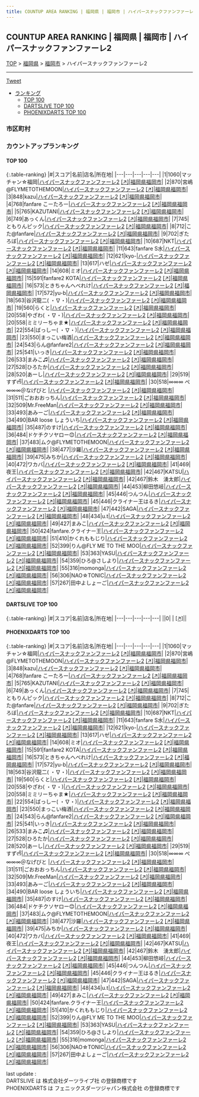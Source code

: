 ```yaml
---
title: COUNTUP AREA RANKING | 福岡県 | 福岡市 | ハイパースナックファンファーレ2
---
```

## COUNTUP AREA RANKING | 福岡県 | 福岡市 | ハイパースナックファンファーレ2

[TOP](/darts/rank/) > [福岡県](/darts/rank/福岡県/) > [福岡市](/darts/rank/福岡県/福岡市/) > ハイパースナックファンファーレ2

___

<a href="https://twitter.com/share?ref_src=twsrc%5Etfw" data-text="COUNTUP AREA RANKING | 福岡県福岡市ハイパースナックファンファーレ2" class="twitter-share-button" data-hashtags="DARTSLIVE,PHOENIXDARTS,darts,ダーツ" data-show-count="false">Tweet</a>

* [ランキング](#カウントアップランキング)
    * [TOP 100](#top-100)
    * [DARTSLIVE TOP 100](#dartslive-top-100)
    * [PHOENIXDARTS TOP 100](#phoenixdarts-top-100)

### 市区町村

<ul>

</ul>

### カウントアップランキング

#### TOP 100



{:.table-ranking}
|#|スコア|名前|店名|所在地|
|---|---|---|---|---|
|1|1060|<span class="rank-name-pd">マッチャン☆福岡</span>|<a href="/darts/rank/shops/89904.html">ハイパースナックファンファーレ2</a> <a href="https://vs.phoenixdarts.com/jp/shop/shopDetailInfo/s_89904?s_seq=89904">[↗]</a>|<a href="/darts/rank/福岡県/福岡市">福岡県福岡市</a>|
|2|870|<span class="rank-name-pd">宮嶋@FLYMETOTHEMOON</span>|<a href="/darts/rank/shops/89904.html">ハイパースナックファンファーレ2</a> <a href="https://vs.phoenixdarts.com/jp/shop/shopDetailInfo/s_89904?s_seq=89904">[↗]</a>|<a href="/darts/rank/福岡県/福岡市">福岡県福岡市</a>|
|3|848|<span class="rank-name-pd">kazu</span>|<a href="/darts/rank/shops/89904.html">ハイパースナックファンファーレ2</a> <a href="https://vs.phoenixdarts.com/jp/shop/shopDetailInfo/s_89904?s_seq=89904">[↗]</a>|<a href="/darts/rank/福岡県/福岡市">福岡県福岡市</a>|
|4|768|<span class="rank-name-pd">fanfare こーたろー</span>|<a href="/darts/rank/shops/89904.html">ハイパースナックファンファーレ2</a> <a href="https://vs.phoenixdarts.com/jp/shop/shopDetailInfo/s_89904?s_seq=89904">[↗]</a>|<a href="/darts/rank/福岡県/福岡市">福岡県福岡市</a>|
|5|765|<span class="rank-name-pd">KAZUTANI</span>|<a href="/darts/rank/shops/89904.html">ハイパースナックファンファーレ2</a> <a href="https://vs.phoenixdarts.com/jp/shop/shopDetailInfo/s_89904?s_seq=89904">[↗]</a>|<a href="/darts/rank/福岡県/福岡市">福岡県福岡市</a>|
|6|749|<span class="rank-name-pd">あっくん</span>|<a href="/darts/rank/shops/89904.html">ハイパースナックファンファーレ2</a> <a href="https://vs.phoenixdarts.com/jp/shop/shopDetailInfo/s_89904?s_seq=89904">[↗]</a>|<a href="/darts/rank/福岡県/福岡市">福岡県福岡市</a>|
|7|745|<span class="rank-name-pd">ともりんピック</span>|<a href="/darts/rank/shops/89904.html">ハイパースナックファンファーレ2</a> <a href="https://vs.phoenixdarts.com/jp/shop/shopDetailInfo/s_89904?s_seq=89904">[↗]</a>|<a href="/darts/rank/福岡県/福岡市">福岡県福岡市</a>|
|8|712|<span class="rank-name-pd">こた@fanfare</span>|<a href="/darts/rank/shops/89904.html">ハイパースナックファンファーレ2</a> <a href="https://vs.phoenixdarts.com/jp/shop/shopDetailInfo/s_89904?s_seq=89904">[↗]</a>|<a href="/darts/rank/福岡県/福岡市">福岡県福岡市</a>|
|9|702|<span class="rank-name-pd">ぎたろぼ</span>|<a href="/darts/rank/shops/89904.html">ハイパースナックファンファーレ2</a> <a href="https://vs.phoenixdarts.com/jp/shop/shopDetailInfo/s_89904?s_seq=89904">[↗]</a>|<a href="/darts/rank/福岡県/福岡市">福岡県福岡市</a>|
|10|687|<span class="rank-name-pd">NKT</span>|<a href="/darts/rank/shops/89904.html">ハイパースナックファンファーレ2</a> <a href="https://vs.phoenixdarts.com/jp/shop/shopDetailInfo/s_89904?s_seq=89904">[↗]</a>|<a href="/darts/rank/福岡県/福岡市">福岡県福岡市</a>|
|11|643|<span class="rank-name-pd">fanfare S水</span>|<a href="/darts/rank/shops/89904.html">ハイパースナックファンファーレ2</a> <a href="https://vs.phoenixdarts.com/jp/shop/shopDetailInfo/s_89904?s_seq=89904">[↗]</a>|<a href="/darts/rank/福岡県/福岡市">福岡県福岡市</a>|
|12|621|<span class="rank-name-pd">kyo-</span>|<a href="/darts/rank/shops/89904.html">ハイパースナックファンファーレ2</a> <a href="https://vs.phoenixdarts.com/jp/shop/shopDetailInfo/s_89904?s_seq=89904">[↗]</a>|<a href="/darts/rank/福岡県/福岡市">福岡県福岡市</a>|
|13|617|<span class="rank-name-pd">ハゼ</span>|<a href="/darts/rank/shops/89904.html">ハイパースナックファンファーレ2</a> <a href="https://vs.phoenixdarts.com/jp/shop/shopDetailInfo/s_89904?s_seq=89904">[↗]</a>|<a href="/darts/rank/福岡県/福岡市">福岡県福岡市</a>|
|14|608|<span class="rank-name-pd">ミオ</span>|<a href="/darts/rank/shops/89904.html">ハイパースナックファンファーレ2</a> <a href="https://vs.phoenixdarts.com/jp/shop/shopDetailInfo/s_89904?s_seq=89904">[↗]</a>|<a href="/darts/rank/福岡県/福岡市">福岡県福岡市</a>|
|15|591|<span class="rank-name-pd">fanfare2 KOTA</span>|<a href="/darts/rank/shops/89904.html">ハイパースナックファンファーレ2</a> <a href="https://vs.phoenixdarts.com/jp/shop/shopDetailInfo/s_89904?s_seq=89904">[↗]</a>|<a href="/darts/rank/福岡県/福岡市">福岡県福岡市</a>|
|16|573|<span class="rank-name-pd">ときちゃんへべれけ</span>|<a href="/darts/rank/shops/89904.html">ハイパースナックファンファーレ2</a> <a href="https://vs.phoenixdarts.com/jp/shop/shopDetailInfo/s_89904?s_seq=89904">[↗]</a>|<a href="/darts/rank/福岡県/福岡市">福岡県福岡市</a>|
|17|572|<span class="rank-name-pd">yu-b</span>|<a href="/darts/rank/shops/89904.html">ハイパースナックファンファーレ2</a> <a href="https://vs.phoenixdarts.com/jp/shop/shopDetailInfo/s_89904?s_seq=89904">[↗]</a>|<a href="/darts/rank/福岡県/福岡市">福岡県福岡市</a>|
|18|563|<span class="rank-name-pd">谷沢龍二( ・∇・)</span>|<a href="/darts/rank/shops/89904.html">ハイパースナックファンファーレ2</a> <a href="https://vs.phoenixdarts.com/jp/shop/shopDetailInfo/s_89904?s_seq=89904">[↗]</a>|<a href="/darts/rank/福岡県/福岡市">福岡県福岡市</a>|
|19|560|<span class="rank-name-pd">らくと</span>|<a href="/darts/rank/shops/89904.html">ハイパースナックファンファーレ2</a> <a href="https://vs.phoenixdarts.com/jp/shop/shopDetailInfo/s_89904?s_seq=89904">[↗]</a>|<a href="/darts/rank/福岡県/福岡市">福岡県福岡市</a>|
|20|558|<span class="rank-name-pd">やざわ( ・∇・)</span>|<a href="/darts/rank/shops/89904.html">ハイパースナックファンファーレ2</a> <a href="https://vs.phoenixdarts.com/jp/shop/shopDetailInfo/s_89904?s_seq=89904">[↗]</a>|<a href="/darts/rank/福岡県/福岡市">福岡県福岡市</a>|
|20|558|<span class="rank-name-pd">ミミリーちゃま★</span>|<a href="/darts/rank/shops/89904.html">ハイパースナックファンファーレ2</a> <a href="https://vs.phoenixdarts.com/jp/shop/shopDetailInfo/s_89904?s_seq=89904">[↗]</a>|<a href="/darts/rank/福岡県/福岡市">福岡県福岡市</a>|
|22|554|<span class="rank-name-pd">ばっしー( ・∇・)</span>|<a href="/darts/rank/shops/89904.html">ハイパースナックファンファーレ2</a> <a href="https://vs.phoenixdarts.com/jp/shop/shopDetailInfo/s_89904?s_seq=89904">[↗]</a>|<a href="/darts/rank/福岡県/福岡市">福岡県福岡市</a>|
|23|550|<span class="rank-name-pd">まっこい梅酒</span>|<a href="/darts/rank/shops/89904.html">ハイパースナックファンファーレ2</a> <a href="https://vs.phoenixdarts.com/jp/shop/shopDetailInfo/s_89904?s_seq=89904">[↗]</a>|<a href="/darts/rank/福岡県/福岡市">福岡県福岡市</a>|
|24|543|<span class="rank-name-pd">らん@fanfare2</span>|<a href="/darts/rank/shops/89904.html">ハイパースナックファンファーレ2</a> <a href="https://vs.phoenixdarts.com/jp/shop/shopDetailInfo/s_89904?s_seq=89904">[↗]</a>|<a href="/darts/rank/福岡県/福岡市">福岡県福岡市</a>|
|25|541|<span class="rank-name-pd">いっき</span>|<a href="/darts/rank/shops/89904.html">ハイパースナックファンファーレ2</a> <a href="https://vs.phoenixdarts.com/jp/shop/shopDetailInfo/s_89904?s_seq=89904">[↗]</a>|<a href="/darts/rank/福岡県/福岡市">福岡県福岡市</a>|
|26|533|<span class="rank-name-pd">まみこ♫</span>|<a href="/darts/rank/shops/89904.html">ハイパースナックファンファーレ2</a> <a href="https://vs.phoenixdarts.com/jp/shop/shopDetailInfo/s_89904?s_seq=89904">[↗]</a>|<a href="/darts/rank/福岡県/福岡市">福岡県福岡市</a>|
|27|528|<span class="rank-name-pd">ひろたか</span>|<a href="/darts/rank/shops/89904.html">ハイパースナックファンファーレ2</a> <a href="https://vs.phoenixdarts.com/jp/shop/shopDetailInfo/s_89904?s_seq=89904">[↗]</a>|<a href="/darts/rank/福岡県/福岡市">福岡県福岡市</a>|
|28|520|<span class="rank-name-pd">あーし</span>|<a href="/darts/rank/shops/89904.html">ハイパースナックファンファーレ2</a> <a href="https://vs.phoenixdarts.com/jp/shop/shopDetailInfo/s_89904?s_seq=89904">[↗]</a>|<a href="/darts/rank/福岡県/福岡市">福岡県福岡市</a>|
|29|519|<span class="rank-name-pd">すず‪ᰔᩚ</span>|<a href="/darts/rank/shops/89904.html">ハイパースナックファンファーレ2</a> <a href="https://vs.phoenixdarts.com/jp/shop/shopDetailInfo/s_89904?s_seq=89904">[↗]</a>|<a href="/darts/rank/福岡県/福岡市">福岡県福岡市</a>|
|30|518|<span class="rank-name-pd">∞∞∞ ぺ ∞∞∞＠なげびと </span>|<a href="/darts/rank/shops/89904.html">ハイパースナックファンファーレ2</a> <a href="https://vs.phoenixdarts.com/jp/shop/shopDetailInfo/s_89904?s_seq=89904">[↗]</a>|<a href="/darts/rank/福岡県/福岡市">福岡県福岡市</a>|
|31|511|<span class="rank-name-pd">ごおおおっちん</span>|<a href="/darts/rank/shops/89904.html">ハイパースナックファンファーレ2</a> <a href="https://vs.phoenixdarts.com/jp/shop/shopDetailInfo/s_89904?s_seq=89904">[↗]</a>|<a href="/darts/rank/福岡県/福岡市">福岡県福岡市</a>|
|32|509|<span class="rank-name-pd">Mr.FreeMan</span>|<a href="/darts/rank/shops/89904.html">ハイパースナックファンファーレ2</a> <a href="https://vs.phoenixdarts.com/jp/shop/shopDetailInfo/s_89904?s_seq=89904">[↗]</a>|<a href="/darts/rank/福岡県/福岡市">福岡県福岡市</a>|
|33|493|<span class="rank-name-pd">あみーご</span>|<a href="/darts/rank/shops/89904.html">ハイパースナックファンファーレ2</a> <a href="https://vs.phoenixdarts.com/jp/shop/shopDetailInfo/s_89904?s_seq=89904">[↗]</a>|<a href="/darts/rank/福岡県/福岡市">福岡県福岡市</a>|
|34|490|<span class="rank-name-pd">BAR loose しょういち</span>|<a href="/darts/rank/shops/89904.html">ハイパースナックファンファーレ2</a> <a href="https://vs.phoenixdarts.com/jp/shop/shopDetailInfo/s_89904?s_seq=89904">[↗]</a>|<a href="/darts/rank/福岡県/福岡市">福岡県福岡市</a>|
|35|487|<span class="rank-name-pd">のすけ</span>|<a href="/darts/rank/shops/89904.html">ハイパースナックファンファーレ2</a> <a href="https://vs.phoenixdarts.com/jp/shop/shopDetailInfo/s_89904?s_seq=89904">[↗]</a>|<a href="/darts/rank/福岡県/福岡市">福岡県福岡市</a>|
|36|484|<span class="rank-name-pd">ドケチクソヤロー😊</span>|<a href="/darts/rank/shops/89904.html">ハイパースナックファンファーレ2</a> <a href="https://vs.phoenixdarts.com/jp/shop/shopDetailInfo/s_89904?s_seq=89904">[↗]</a>|<a href="/darts/rank/福岡県/福岡市">福岡県福岡市</a>|
|37|483|<span class="rank-name-pd">ムク@FLYMETOTHEMOON</span>|<a href="/darts/rank/shops/89904.html">ハイパースナックファンファーレ2</a> <a href="https://vs.phoenixdarts.com/jp/shop/shopDetailInfo/s_89904?s_seq=89904">[↗]</a>|<a href="/darts/rank/福岡県/福岡市">福岡県福岡市</a>|
|38|477|<span class="rank-name-pd">沙羅</span>|<a href="/darts/rank/shops/89904.html">ハイパースナックファンファーレ2</a> <a href="https://vs.phoenixdarts.com/jp/shop/shopDetailInfo/s_89904?s_seq=89904">[↗]</a>|<a href="/darts/rank/福岡県/福岡市">福岡県福岡市</a>|
|39|475|<span class="rank-name-pd">みちか</span>|<a href="/darts/rank/shops/89904.html">ハイパースナックファンファーレ2</a> <a href="https://vs.phoenixdarts.com/jp/shop/shopDetailInfo/s_89904?s_seq=89904">[↗]</a>|<a href="/darts/rank/福岡県/福岡市">福岡県福岡市</a>|
|40|472|<span class="rank-name-pd">ワカバ</span>|<a href="/darts/rank/shops/89904.html">ハイパースナックファンファーレ2</a> <a href="https://vs.phoenixdarts.com/jp/shop/shopDetailInfo/s_89904?s_seq=89904">[↗]</a>|<a href="/darts/rank/福岡県/福岡市">福岡県福岡市</a>|
|41|469|<span class="rank-name-pd">夜王</span>|<a href="/darts/rank/shops/89904.html">ハイパースナックファンファーレ2</a> <a href="https://vs.phoenixdarts.com/jp/shop/shopDetailInfo/s_89904?s_seq=89904">[↗]</a>|<a href="/darts/rank/福岡県/福岡市">福岡県福岡市</a>|
|42|467|<span class="rank-name-pd">KATSU</span>|<a href="/darts/rank/shops/89904.html">ハイパースナックファンファーレ2</a> <a href="https://vs.phoenixdarts.com/jp/shop/shopDetailInfo/s_89904?s_seq=89904">[↗]</a>|<a href="/darts/rank/福岡県/福岡市">福岡県福岡市</a>|
|42|467|<span class="rank-name-pd">鈴木　湧太郎</span>|<a href="/darts/rank/shops/89904.html">ハイパースナックファンファーレ2</a> <a href="https://vs.phoenixdarts.com/jp/shop/shopDetailInfo/s_89904?s_seq=89904">[↗]</a>|<a href="/darts/rank/福岡県/福岡市">福岡県福岡市</a>|
|44|453|<span class="rank-name-pd">柳田悠岐</span>|<a href="/darts/rank/shops/89904.html">ハイパースナックファンファーレ2</a> <a href="https://vs.phoenixdarts.com/jp/shop/shopDetailInfo/s_89904?s_seq=89904">[↗]</a>|<a href="/darts/rank/福岡県/福岡市">福岡県福岡市</a>|
|45|446|<span class="rank-name-pd">つんつん</span>|<a href="/darts/rank/shops/89904.html">ハイパースナックファンファーレ2</a> <a href="https://vs.phoenixdarts.com/jp/shop/shopDetailInfo/s_89904?s_seq=89904">[↗]</a>|<a href="/darts/rank/福岡県/福岡市">福岡県福岡市</a>|
|45|446|<span class="rank-name-pd">クライナー王はるき</span>|<a href="/darts/rank/shops/89904.html">ハイパースナックファンファーレ2</a> <a href="https://vs.phoenixdarts.com/jp/shop/shopDetailInfo/s_89904?s_seq=89904">[↗]</a>|<a href="/darts/rank/福岡県/福岡市">福岡県福岡市</a>|
|47|442|<span class="rank-name-pd">SAGA</span>|<a href="/darts/rank/shops/89904.html">ハイパースナックファンファーレ2</a> <a href="https://vs.phoenixdarts.com/jp/shop/shopDetailInfo/s_89904?s_seq=89904">[↗]</a>|<a href="/darts/rank/福岡県/福岡市">福岡県福岡市</a>|
|48|434|<span class="rank-name-pd">u.t</span>|<a href="/darts/rank/shops/89904.html">ハイパースナックファンファーレ2</a> <a href="https://vs.phoenixdarts.com/jp/shop/shopDetailInfo/s_89904?s_seq=89904">[↗]</a>|<a href="/darts/rank/福岡県/福岡市">福岡県福岡市</a>|
|49|427|<span class="rank-name-pd">まみこ</span>|<a href="/darts/rank/shops/89904.html">ハイパースナックファンファーレ2</a> <a href="https://vs.phoenixdarts.com/jp/shop/shopDetailInfo/s_89904?s_seq=89904">[↗]</a>|<a href="/darts/rank/福岡県/福岡市">福岡県福岡市</a>|
|50|424|<span class="rank-name-pd">fanfare.クライナー王</span>|<a href="/darts/rank/shops/89904.html">ハイパースナックファンファーレ2</a> <a href="https://vs.phoenixdarts.com/jp/shop/shopDetailInfo/s_89904?s_seq=89904">[↗]</a>|<a href="/darts/rank/福岡県/福岡市">福岡県福岡市</a>|
|51|410|<span class="rank-name-pd">かくれももじり</span>|<a href="/darts/rank/shops/89904.html">ハイパースナックファンファーレ2</a> <a href="https://vs.phoenixdarts.com/jp/shop/shopDetailInfo/s_89904?s_seq=89904">[↗]</a>|<a href="/darts/rank/福岡県/福岡市">福岡県福岡市</a>|
|52|399|<span class="rank-name-pd">りん@FLY ME TO THE MOO</span>|<a href="/darts/rank/shops/89904.html">ハイパースナックファンファーレ2</a> <a href="https://vs.phoenixdarts.com/jp/shop/shopDetailInfo/s_89904?s_seq=89904">[↗]</a>|<a href="/darts/rank/福岡県/福岡市">福岡県福岡市</a>|
|53|363|<span class="rank-name-pd">YASU</span>|<a href="/darts/rank/shops/89904.html">ハイパースナックファンファーレ2</a> <a href="https://vs.phoenixdarts.com/jp/shop/shopDetailInfo/s_89904?s_seq=89904">[↗]</a>|<a href="/darts/rank/福岡県/福岡市">福岡県福岡市</a>|
|54|359|<span class="rank-name-pd">ひろ@さしより</span>|<a href="/darts/rank/shops/89904.html">ハイパースナックファンファーレ2</a> <a href="https://vs.phoenixdarts.com/jp/shop/shopDetailInfo/s_89904?s_seq=89904">[↗]</a>|<a href="/darts/rank/福岡県/福岡市">福岡県福岡市</a>|
|55|316|<span class="rank-name-pd">momonga</span>|<a href="/darts/rank/shops/89904.html">ハイパースナックファンファーレ2</a> <a href="https://vs.phoenixdarts.com/jp/shop/shopDetailInfo/s_89904?s_seq=89904">[↗]</a>|<a href="/darts/rank/福岡県/福岡市">福岡県福岡市</a>|
|56|306|<span class="rank-name-pd">NAO☆TONIC</span>|<a href="/darts/rank/shops/89904.html">ハイパースナックファンファーレ2</a> <a href="https://vs.phoenixdarts.com/jp/shop/shopDetailInfo/s_89904?s_seq=89904">[↗]</a>|<a href="/darts/rank/福岡県/福岡市">福岡県福岡市</a>|
|57|267|<span class="rank-name-pd">田中よしょーご</span>|<a href="/darts/rank/shops/89904.html">ハイパースナックファンファーレ2</a> <a href="https://vs.phoenixdarts.com/jp/shop/shopDetailInfo/s_89904?s_seq=89904">[↗]</a>|<a href="/darts/rank/福岡県/福岡市">福岡県福岡市</a>|


#### DARTSLIVE TOP 100



{:.table-ranking}
|#|スコア|名前|店名|所在地|
|---|---|---|---|---|
||0|<span class="rank-name-dl"> </span>|<a href="/darts/rank/shops/.html"></a> <a href="">[↗]</a>|<a href="/darts/rank//"></a>|


#### PHOENIXDARTS TOP 100



{:.table-ranking}
|#|スコア|名前|店名|所在地|
|---|---|---|---|---|
|1|1060|<span class="rank-name-pd">マッチャン☆福岡</span>|<a href="/darts/rank/shops/89904.html">ハイパースナックファンファーレ2</a> <a href="https://vs.phoenixdarts.com/jp/shop/shopDetailInfo/s_89904?s_seq=89904">[↗]</a>|<a href="/darts/rank/福岡県/福岡市">福岡県福岡市</a>|
|2|870|<span class="rank-name-pd">宮嶋@FLYMETOTHEMOON</span>|<a href="/darts/rank/shops/89904.html">ハイパースナックファンファーレ2</a> <a href="https://vs.phoenixdarts.com/jp/shop/shopDetailInfo/s_89904?s_seq=89904">[↗]</a>|<a href="/darts/rank/福岡県/福岡市">福岡県福岡市</a>|
|3|848|<span class="rank-name-pd">kazu</span>|<a href="/darts/rank/shops/89904.html">ハイパースナックファンファーレ2</a> <a href="https://vs.phoenixdarts.com/jp/shop/shopDetailInfo/s_89904?s_seq=89904">[↗]</a>|<a href="/darts/rank/福岡県/福岡市">福岡県福岡市</a>|
|4|768|<span class="rank-name-pd">fanfare こーたろー</span>|<a href="/darts/rank/shops/89904.html">ハイパースナックファンファーレ2</a> <a href="https://vs.phoenixdarts.com/jp/shop/shopDetailInfo/s_89904?s_seq=89904">[↗]</a>|<a href="/darts/rank/福岡県/福岡市">福岡県福岡市</a>|
|5|765|<span class="rank-name-pd">KAZUTANI</span>|<a href="/darts/rank/shops/89904.html">ハイパースナックファンファーレ2</a> <a href="https://vs.phoenixdarts.com/jp/shop/shopDetailInfo/s_89904?s_seq=89904">[↗]</a>|<a href="/darts/rank/福岡県/福岡市">福岡県福岡市</a>|
|6|749|<span class="rank-name-pd">あっくん</span>|<a href="/darts/rank/shops/89904.html">ハイパースナックファンファーレ2</a> <a href="https://vs.phoenixdarts.com/jp/shop/shopDetailInfo/s_89904?s_seq=89904">[↗]</a>|<a href="/darts/rank/福岡県/福岡市">福岡県福岡市</a>|
|7|745|<span class="rank-name-pd">ともりんピック</span>|<a href="/darts/rank/shops/89904.html">ハイパースナックファンファーレ2</a> <a href="https://vs.phoenixdarts.com/jp/shop/shopDetailInfo/s_89904?s_seq=89904">[↗]</a>|<a href="/darts/rank/福岡県/福岡市">福岡県福岡市</a>|
|8|712|<span class="rank-name-pd">こた@fanfare</span>|<a href="/darts/rank/shops/89904.html">ハイパースナックファンファーレ2</a> <a href="https://vs.phoenixdarts.com/jp/shop/shopDetailInfo/s_89904?s_seq=89904">[↗]</a>|<a href="/darts/rank/福岡県/福岡市">福岡県福岡市</a>|
|9|702|<span class="rank-name-pd">ぎたろぼ</span>|<a href="/darts/rank/shops/89904.html">ハイパースナックファンファーレ2</a> <a href="https://vs.phoenixdarts.com/jp/shop/shopDetailInfo/s_89904?s_seq=89904">[↗]</a>|<a href="/darts/rank/福岡県/福岡市">福岡県福岡市</a>|
|10|687|<span class="rank-name-pd">NKT</span>|<a href="/darts/rank/shops/89904.html">ハイパースナックファンファーレ2</a> <a href="https://vs.phoenixdarts.com/jp/shop/shopDetailInfo/s_89904?s_seq=89904">[↗]</a>|<a href="/darts/rank/福岡県/福岡市">福岡県福岡市</a>|
|11|643|<span class="rank-name-pd">fanfare S水</span>|<a href="/darts/rank/shops/89904.html">ハイパースナックファンファーレ2</a> <a href="https://vs.phoenixdarts.com/jp/shop/shopDetailInfo/s_89904?s_seq=89904">[↗]</a>|<a href="/darts/rank/福岡県/福岡市">福岡県福岡市</a>|
|12|621|<span class="rank-name-pd">kyo-</span>|<a href="/darts/rank/shops/89904.html">ハイパースナックファンファーレ2</a> <a href="https://vs.phoenixdarts.com/jp/shop/shopDetailInfo/s_89904?s_seq=89904">[↗]</a>|<a href="/darts/rank/福岡県/福岡市">福岡県福岡市</a>|
|13|617|<span class="rank-name-pd">ハゼ</span>|<a href="/darts/rank/shops/89904.html">ハイパースナックファンファーレ2</a> <a href="https://vs.phoenixdarts.com/jp/shop/shopDetailInfo/s_89904?s_seq=89904">[↗]</a>|<a href="/darts/rank/福岡県/福岡市">福岡県福岡市</a>|
|14|608|<span class="rank-name-pd">ミオ</span>|<a href="/darts/rank/shops/89904.html">ハイパースナックファンファーレ2</a> <a href="https://vs.phoenixdarts.com/jp/shop/shopDetailInfo/s_89904?s_seq=89904">[↗]</a>|<a href="/darts/rank/福岡県/福岡市">福岡県福岡市</a>|
|15|591|<span class="rank-name-pd">fanfare2 KOTA</span>|<a href="/darts/rank/shops/89904.html">ハイパースナックファンファーレ2</a> <a href="https://vs.phoenixdarts.com/jp/shop/shopDetailInfo/s_89904?s_seq=89904">[↗]</a>|<a href="/darts/rank/福岡県/福岡市">福岡県福岡市</a>|
|16|573|<span class="rank-name-pd">ときちゃんへべれけ</span>|<a href="/darts/rank/shops/89904.html">ハイパースナックファンファーレ2</a> <a href="https://vs.phoenixdarts.com/jp/shop/shopDetailInfo/s_89904?s_seq=89904">[↗]</a>|<a href="/darts/rank/福岡県/福岡市">福岡県福岡市</a>|
|17|572|<span class="rank-name-pd">yu-b</span>|<a href="/darts/rank/shops/89904.html">ハイパースナックファンファーレ2</a> <a href="https://vs.phoenixdarts.com/jp/shop/shopDetailInfo/s_89904?s_seq=89904">[↗]</a>|<a href="/darts/rank/福岡県/福岡市">福岡県福岡市</a>|
|18|563|<span class="rank-name-pd">谷沢龍二( ・∇・)</span>|<a href="/darts/rank/shops/89904.html">ハイパースナックファンファーレ2</a> <a href="https://vs.phoenixdarts.com/jp/shop/shopDetailInfo/s_89904?s_seq=89904">[↗]</a>|<a href="/darts/rank/福岡県/福岡市">福岡県福岡市</a>|
|19|560|<span class="rank-name-pd">らくと</span>|<a href="/darts/rank/shops/89904.html">ハイパースナックファンファーレ2</a> <a href="https://vs.phoenixdarts.com/jp/shop/shopDetailInfo/s_89904?s_seq=89904">[↗]</a>|<a href="/darts/rank/福岡県/福岡市">福岡県福岡市</a>|
|20|558|<span class="rank-name-pd">やざわ( ・∇・)</span>|<a href="/darts/rank/shops/89904.html">ハイパースナックファンファーレ2</a> <a href="https://vs.phoenixdarts.com/jp/shop/shopDetailInfo/s_89904?s_seq=89904">[↗]</a>|<a href="/darts/rank/福岡県/福岡市">福岡県福岡市</a>|
|20|558|<span class="rank-name-pd">ミミリーちゃま★</span>|<a href="/darts/rank/shops/89904.html">ハイパースナックファンファーレ2</a> <a href="https://vs.phoenixdarts.com/jp/shop/shopDetailInfo/s_89904?s_seq=89904">[↗]</a>|<a href="/darts/rank/福岡県/福岡市">福岡県福岡市</a>|
|22|554|<span class="rank-name-pd">ばっしー( ・∇・)</span>|<a href="/darts/rank/shops/89904.html">ハイパースナックファンファーレ2</a> <a href="https://vs.phoenixdarts.com/jp/shop/shopDetailInfo/s_89904?s_seq=89904">[↗]</a>|<a href="/darts/rank/福岡県/福岡市">福岡県福岡市</a>|
|23|550|<span class="rank-name-pd">まっこい梅酒</span>|<a href="/darts/rank/shops/89904.html">ハイパースナックファンファーレ2</a> <a href="https://vs.phoenixdarts.com/jp/shop/shopDetailInfo/s_89904?s_seq=89904">[↗]</a>|<a href="/darts/rank/福岡県/福岡市">福岡県福岡市</a>|
|24|543|<span class="rank-name-pd">らん@fanfare2</span>|<a href="/darts/rank/shops/89904.html">ハイパースナックファンファーレ2</a> <a href="https://vs.phoenixdarts.com/jp/shop/shopDetailInfo/s_89904?s_seq=89904">[↗]</a>|<a href="/darts/rank/福岡県/福岡市">福岡県福岡市</a>|
|25|541|<span class="rank-name-pd">いっき</span>|<a href="/darts/rank/shops/89904.html">ハイパースナックファンファーレ2</a> <a href="https://vs.phoenixdarts.com/jp/shop/shopDetailInfo/s_89904?s_seq=89904">[↗]</a>|<a href="/darts/rank/福岡県/福岡市">福岡県福岡市</a>|
|26|533|<span class="rank-name-pd">まみこ♫</span>|<a href="/darts/rank/shops/89904.html">ハイパースナックファンファーレ2</a> <a href="https://vs.phoenixdarts.com/jp/shop/shopDetailInfo/s_89904?s_seq=89904">[↗]</a>|<a href="/darts/rank/福岡県/福岡市">福岡県福岡市</a>|
|27|528|<span class="rank-name-pd">ひろたか</span>|<a href="/darts/rank/shops/89904.html">ハイパースナックファンファーレ2</a> <a href="https://vs.phoenixdarts.com/jp/shop/shopDetailInfo/s_89904?s_seq=89904">[↗]</a>|<a href="/darts/rank/福岡県/福岡市">福岡県福岡市</a>|
|28|520|<span class="rank-name-pd">あーし</span>|<a href="/darts/rank/shops/89904.html">ハイパースナックファンファーレ2</a> <a href="https://vs.phoenixdarts.com/jp/shop/shopDetailInfo/s_89904?s_seq=89904">[↗]</a>|<a href="/darts/rank/福岡県/福岡市">福岡県福岡市</a>|
|29|519|<span class="rank-name-pd">すず‪ᰔᩚ</span>|<a href="/darts/rank/shops/89904.html">ハイパースナックファンファーレ2</a> <a href="https://vs.phoenixdarts.com/jp/shop/shopDetailInfo/s_89904?s_seq=89904">[↗]</a>|<a href="/darts/rank/福岡県/福岡市">福岡県福岡市</a>|
|30|518|<span class="rank-name-pd">∞∞∞ ぺ ∞∞∞＠なげびと </span>|<a href="/darts/rank/shops/89904.html">ハイパースナックファンファーレ2</a> <a href="https://vs.phoenixdarts.com/jp/shop/shopDetailInfo/s_89904?s_seq=89904">[↗]</a>|<a href="/darts/rank/福岡県/福岡市">福岡県福岡市</a>|
|31|511|<span class="rank-name-pd">ごおおおっちん</span>|<a href="/darts/rank/shops/89904.html">ハイパースナックファンファーレ2</a> <a href="https://vs.phoenixdarts.com/jp/shop/shopDetailInfo/s_89904?s_seq=89904">[↗]</a>|<a href="/darts/rank/福岡県/福岡市">福岡県福岡市</a>|
|32|509|<span class="rank-name-pd">Mr.FreeMan</span>|<a href="/darts/rank/shops/89904.html">ハイパースナックファンファーレ2</a> <a href="https://vs.phoenixdarts.com/jp/shop/shopDetailInfo/s_89904?s_seq=89904">[↗]</a>|<a href="/darts/rank/福岡県/福岡市">福岡県福岡市</a>|
|33|493|<span class="rank-name-pd">あみーご</span>|<a href="/darts/rank/shops/89904.html">ハイパースナックファンファーレ2</a> <a href="https://vs.phoenixdarts.com/jp/shop/shopDetailInfo/s_89904?s_seq=89904">[↗]</a>|<a href="/darts/rank/福岡県/福岡市">福岡県福岡市</a>|
|34|490|<span class="rank-name-pd">BAR loose しょういち</span>|<a href="/darts/rank/shops/89904.html">ハイパースナックファンファーレ2</a> <a href="https://vs.phoenixdarts.com/jp/shop/shopDetailInfo/s_89904?s_seq=89904">[↗]</a>|<a href="/darts/rank/福岡県/福岡市">福岡県福岡市</a>|
|35|487|<span class="rank-name-pd">のすけ</span>|<a href="/darts/rank/shops/89904.html">ハイパースナックファンファーレ2</a> <a href="https://vs.phoenixdarts.com/jp/shop/shopDetailInfo/s_89904?s_seq=89904">[↗]</a>|<a href="/darts/rank/福岡県/福岡市">福岡県福岡市</a>|
|36|484|<span class="rank-name-pd">ドケチクソヤロー😊</span>|<a href="/darts/rank/shops/89904.html">ハイパースナックファンファーレ2</a> <a href="https://vs.phoenixdarts.com/jp/shop/shopDetailInfo/s_89904?s_seq=89904">[↗]</a>|<a href="/darts/rank/福岡県/福岡市">福岡県福岡市</a>|
|37|483|<span class="rank-name-pd">ムク@FLYMETOTHEMOON</span>|<a href="/darts/rank/shops/89904.html">ハイパースナックファンファーレ2</a> <a href="https://vs.phoenixdarts.com/jp/shop/shopDetailInfo/s_89904?s_seq=89904">[↗]</a>|<a href="/darts/rank/福岡県/福岡市">福岡県福岡市</a>|
|38|477|<span class="rank-name-pd">沙羅</span>|<a href="/darts/rank/shops/89904.html">ハイパースナックファンファーレ2</a> <a href="https://vs.phoenixdarts.com/jp/shop/shopDetailInfo/s_89904?s_seq=89904">[↗]</a>|<a href="/darts/rank/福岡県/福岡市">福岡県福岡市</a>|
|39|475|<span class="rank-name-pd">みちか</span>|<a href="/darts/rank/shops/89904.html">ハイパースナックファンファーレ2</a> <a href="https://vs.phoenixdarts.com/jp/shop/shopDetailInfo/s_89904?s_seq=89904">[↗]</a>|<a href="/darts/rank/福岡県/福岡市">福岡県福岡市</a>|
|40|472|<span class="rank-name-pd">ワカバ</span>|<a href="/darts/rank/shops/89904.html">ハイパースナックファンファーレ2</a> <a href="https://vs.phoenixdarts.com/jp/shop/shopDetailInfo/s_89904?s_seq=89904">[↗]</a>|<a href="/darts/rank/福岡県/福岡市">福岡県福岡市</a>|
|41|469|<span class="rank-name-pd">夜王</span>|<a href="/darts/rank/shops/89904.html">ハイパースナックファンファーレ2</a> <a href="https://vs.phoenixdarts.com/jp/shop/shopDetailInfo/s_89904?s_seq=89904">[↗]</a>|<a href="/darts/rank/福岡県/福岡市">福岡県福岡市</a>|
|42|467|<span class="rank-name-pd">KATSU</span>|<a href="/darts/rank/shops/89904.html">ハイパースナックファンファーレ2</a> <a href="https://vs.phoenixdarts.com/jp/shop/shopDetailInfo/s_89904?s_seq=89904">[↗]</a>|<a href="/darts/rank/福岡県/福岡市">福岡県福岡市</a>|
|42|467|<span class="rank-name-pd">鈴木　湧太郎</span>|<a href="/darts/rank/shops/89904.html">ハイパースナックファンファーレ2</a> <a href="https://vs.phoenixdarts.com/jp/shop/shopDetailInfo/s_89904?s_seq=89904">[↗]</a>|<a href="/darts/rank/福岡県/福岡市">福岡県福岡市</a>|
|44|453|<span class="rank-name-pd">柳田悠岐</span>|<a href="/darts/rank/shops/89904.html">ハイパースナックファンファーレ2</a> <a href="https://vs.phoenixdarts.com/jp/shop/shopDetailInfo/s_89904?s_seq=89904">[↗]</a>|<a href="/darts/rank/福岡県/福岡市">福岡県福岡市</a>|
|45|446|<span class="rank-name-pd">つんつん</span>|<a href="/darts/rank/shops/89904.html">ハイパースナックファンファーレ2</a> <a href="https://vs.phoenixdarts.com/jp/shop/shopDetailInfo/s_89904?s_seq=89904">[↗]</a>|<a href="/darts/rank/福岡県/福岡市">福岡県福岡市</a>|
|45|446|<span class="rank-name-pd">クライナー王はるき</span>|<a href="/darts/rank/shops/89904.html">ハイパースナックファンファーレ2</a> <a href="https://vs.phoenixdarts.com/jp/shop/shopDetailInfo/s_89904?s_seq=89904">[↗]</a>|<a href="/darts/rank/福岡県/福岡市">福岡県福岡市</a>|
|47|442|<span class="rank-name-pd">SAGA</span>|<a href="/darts/rank/shops/89904.html">ハイパースナックファンファーレ2</a> <a href="https://vs.phoenixdarts.com/jp/shop/shopDetailInfo/s_89904?s_seq=89904">[↗]</a>|<a href="/darts/rank/福岡県/福岡市">福岡県福岡市</a>|
|48|434|<span class="rank-name-pd">u.t</span>|<a href="/darts/rank/shops/89904.html">ハイパースナックファンファーレ2</a> <a href="https://vs.phoenixdarts.com/jp/shop/shopDetailInfo/s_89904?s_seq=89904">[↗]</a>|<a href="/darts/rank/福岡県/福岡市">福岡県福岡市</a>|
|49|427|<span class="rank-name-pd">まみこ</span>|<a href="/darts/rank/shops/89904.html">ハイパースナックファンファーレ2</a> <a href="https://vs.phoenixdarts.com/jp/shop/shopDetailInfo/s_89904?s_seq=89904">[↗]</a>|<a href="/darts/rank/福岡県/福岡市">福岡県福岡市</a>|
|50|424|<span class="rank-name-pd">fanfare.クライナー王</span>|<a href="/darts/rank/shops/89904.html">ハイパースナックファンファーレ2</a> <a href="https://vs.phoenixdarts.com/jp/shop/shopDetailInfo/s_89904?s_seq=89904">[↗]</a>|<a href="/darts/rank/福岡県/福岡市">福岡県福岡市</a>|
|51|410|<span class="rank-name-pd">かくれももじり</span>|<a href="/darts/rank/shops/89904.html">ハイパースナックファンファーレ2</a> <a href="https://vs.phoenixdarts.com/jp/shop/shopDetailInfo/s_89904?s_seq=89904">[↗]</a>|<a href="/darts/rank/福岡県/福岡市">福岡県福岡市</a>|
|52|399|<span class="rank-name-pd">りん@FLY ME TO THE MOO</span>|<a href="/darts/rank/shops/89904.html">ハイパースナックファンファーレ2</a> <a href="https://vs.phoenixdarts.com/jp/shop/shopDetailInfo/s_89904?s_seq=89904">[↗]</a>|<a href="/darts/rank/福岡県/福岡市">福岡県福岡市</a>|
|53|363|<span class="rank-name-pd">YASU</span>|<a href="/darts/rank/shops/89904.html">ハイパースナックファンファーレ2</a> <a href="https://vs.phoenixdarts.com/jp/shop/shopDetailInfo/s_89904?s_seq=89904">[↗]</a>|<a href="/darts/rank/福岡県/福岡市">福岡県福岡市</a>|
|54|359|<span class="rank-name-pd">ひろ@さしより</span>|<a href="/darts/rank/shops/89904.html">ハイパースナックファンファーレ2</a> <a href="https://vs.phoenixdarts.com/jp/shop/shopDetailInfo/s_89904?s_seq=89904">[↗]</a>|<a href="/darts/rank/福岡県/福岡市">福岡県福岡市</a>|
|55|316|<span class="rank-name-pd">momonga</span>|<a href="/darts/rank/shops/89904.html">ハイパースナックファンファーレ2</a> <a href="https://vs.phoenixdarts.com/jp/shop/shopDetailInfo/s_89904?s_seq=89904">[↗]</a>|<a href="/darts/rank/福岡県/福岡市">福岡県福岡市</a>|
|56|306|<span class="rank-name-pd">NAO☆TONIC</span>|<a href="/darts/rank/shops/89904.html">ハイパースナックファンファーレ2</a> <a href="https://vs.phoenixdarts.com/jp/shop/shopDetailInfo/s_89904?s_seq=89904">[↗]</a>|<a href="/darts/rank/福岡県/福岡市">福岡県福岡市</a>|
|57|267|<span class="rank-name-pd">田中よしょーご</span>|<a href="/darts/rank/shops/89904.html">ハイパースナックファンファーレ2</a> <a href="https://vs.phoenixdarts.com/jp/shop/shopDetailInfo/s_89904?s_seq=89904">[↗]</a>|<a href="/darts/rank/福岡県/福岡市">福岡県福岡市</a>|


<div class="footer border-top border-gray-light mt-5 pt-3 text-right text-gray">
    last update : <span style="font-weight: italic" id="foot_last_modified"></span><br />
    DARTSLIVE は 株式会社ダーツライブ社 の登録商標です<br />
    PHOENIXDARTS は フェニックスダーツジャパン株式会社 の登録商標です<br />
</div>

<script src="https://cdnjs.cloudflare.com/ajax/libs/jquery.tablesorter/2.31.3/js/jquery.tablesorter.min.js" integrity="sha512-qzgd5cYSZcosqpzpn7zF2ZId8f/8CHmFKZ8j7mU4OUXTNRd5g+ZHBPsgKEwoqxCtdQvExE5LprwwPAgoicguNg==" crossorigin="anonymous" referrerpolicy="no-referrer"></script>
<link rel="stylesheet" href="https://cdnjs.cloudflare.com/ajax/libs/jquery.tablesorter/2.31.3/css/theme.default.min.css" integrity="sha512-wghhOJkjQX0Lh3NSWvNKeZ0ZpNn+SPVXX1Qyc9OCaogADktxrBiBdKGDoqVUOyhStvMBmJQ8ZdMHiR3wuEq8+w==" crossorigin="anonymous" referrerpolicy="no-referrer" />
<script>
$(function() {
    $(".table-ranking").tablesorter({sortList:[[0, 0]]});
    $("#foot_last_modified").text(formatDate(new Date(document.lastModified), 'yyyy-MM-dd HH:mm:ss'));
});
</script>

<script async src="https://platform.twitter.com/widgets.js" charset="utf-8"></script>